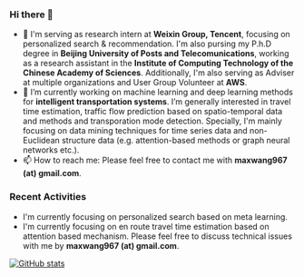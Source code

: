 ### Hi there 👋
- 💼 I'm serving as research intern at **Weixin Group, Tencent**, focusing on personalized search & recommendation. I'm also pursing my P.h.D degree in **Beijing University of Posts and Telecomunications**, working as a research assistant in the **Institute of Computing Technology of the Chinese Academy of Sciences**. Additionally, I'm also serving as Adviser at multiple organizations and User Group Volunteer at **AWS**.
- 🔭 I’m currently working on machine learning and deep learning methods for **intelligent transportation systems**. I’m generally interested in travel time estimation, traffic flow prediction based on spatio-temporal data and methods and transporation mode detection. Specially, I'm mainly focusing on data mining techniques for time series data and non-Euclidean structure data (e.g. attention-based methods or graph neural networks etc.).
- 📫 How to reach me: Please feel free to contact me with **maxwang967 (at) gmail.com**.

### Recent Activities
- I'm currently focusing on personalized search based on meta learning.
- I'm currently focusing on en route travel time estimation based on attention based mechanism.
Please feel free to discuss technical issues with me by **maxwang967 (at) gmail.com**.

[![GitHub stats](https://github-readme-stats.vercel.app/api?username=maxwang967)](https://github.com/anuraghazra/github-readme-stats)

